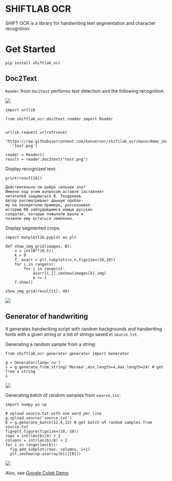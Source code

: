 # SHIFTLAB OCR

SHIFT OCR is a library for handwriting text segmentation and character recognition.
 
# Get Started

``` 
pip install shiftlab_ocr
```
## Doc2Text
`Reader` from `doc2text` performs text detection and the following recognition.

![](https://github.com/constantin50/shiftlab_ocr/blob/main/demo_image.png)

```
import urllib

from shiftlab_ocr.doc2text.reader import Reader


urllib.request.urlretrieve(
  'https://raw.githubusercontent.com/konverner/shiftlab_ocr/main/demo_image.png',
   'test.png')
   
reader = Reader()
result = reader.doc2text("test.png")

```

Display recognized text:

```
print(result[0])

Действительно ли добро сильнее зла?
Именно над этим вопросом аставля заставляет
читателей задуматься В. Тендряков.
Автор рассматривает данную пробле-
му на конкретном примере, рассказывая
историю 00 заблудившемся немце русских
солдатах, которые пожалели врала и
позволи ему остаться землянке. 

```

Display segmented crops:

```
import matplotlib.pyplot as plt

def show_img_grid(images, N):
    n = int(N**(0.5))
    k = 0
    f, axarr = plt.subplots(n,n,figsize=(10,10))
    for i in range(n):
        for j in range(n):
            axarr[i,j].imshow(images[k].img)
            k += 1
    f.show()

show_img_grid(result[1], 48)
```

![](https://github.com/konverner/shiftlab_ocr/blob/main/crops_image.png?raw=true)

## Generator of handwriting

It generates handwriting script with random backgrounds and handwriting fonts with a given string or a list of strings saved in `source.txt`.

Generating a random sample from a string:

```
from shiftlab_ocr.generator.generator import Generator

g = Generator(lang='ru')
s = g.generate_from_string('Москва',min_length=4,max_length=24) # get from a string
s
```

![](https://sun9-51.userapi.com/impg/CSeyZPb4rDmP4aCYIDoMDx5VQMXcWO6CwtpGUA/vH_cghX1JtA.jpg?size=344x88&quality=96&sign=c61344d4c7f5576ffe03e750ca31f94c&type=album)

Generating batch of random samples from `source.txt`:

```
import numpy as np

# upload source.txt with one word per line
g.upload_source('source.txt')
b = g.generate_batch(12,4,13) # get batch of random samples from source.txt
fig=plt.figure(figsize=(10, 10))
rows = int(len(b)/4) + 2
columns = int(len(b)/8) + 2
for i in range(len(b)):
  fig.add_subplot(rows, columns, i+1)
  plt.imshow(np.asarray(b[i][0])) 

```

![](https://sun9-80.userapi.com/impg/ay9o11D8ItN65kDqYnZBahiZFk1zZ2wo5BYoMA/I_nNhdMQeLs.jpg?size=600x409&quality=96&sign=9d6a3ee935fcdc7112aec557eeed74f1&type=album)

Also, see [Google Colab Demo](https://colab.research.google.com/drive/1FPfQY9HvjEPEdzfFEZsgSCk5P1TBUAse?usp=sharing)
